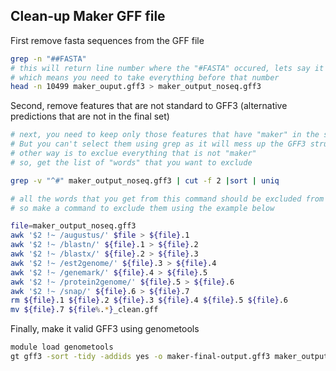## Clean-up Maker GFF file

First remove fasta sequences from the GFF file
```bash
grep -n "##FASTA"
# this will return line number where the "#FASTA" occured, lets say it was 10500th line
# which means you need to take everything before that number
head -n 10499 maker_ouput.gff3 > maker_output_noseq.gff3
```

Second, remove features that are not standard to GFF3 (alternative predictions that are not in the final set)
```bash
# next, you need to keep only those features that have "maker" in the second field.
# But you can't select them using grep as it will mess up the GFF3 structure
# other way is to exclue everything that is not "maker"
# so, get the list of "words" that you want to exclude

grep -v "^#" maker_output_noseq.gff3 | cut -f 2 |sort | uniq

# all the words that you get from this command should be excluded from your final output (entire line),
# so make a command to exclude them using the example below

file=maker_output_noseq.gff3
awk '$2 !~ /augustus/' $file > ${file}.1
awk '$2 !~ /blastn/' ${file}.1 > ${file}.2
awk '$2 !~ /blastx/' ${file}.2 > ${file}.3
awk '$2 !~ /est2genome/' ${file}.3 > ${file}.4
awk '$2 !~ /genemark/' ${file}.4 > ${file}.5
awk '$2 !~ /protein2genome/' ${file}.5 > ${file}.6
awk '$2 !~ /snap/' ${file}.6 > ${file}.7
rm ${file}.1 ${file}.2 ${file}.3 ${file}.4 ${file}.5 ${file}.6
mv ${file}.7 ${file%.*}_clean.gff
```

Finally, make it valid GFF3 using genometools

```bash
module load genometools
gt gff3 -sort -tidy -addids yes -o maker-final-output.gff3 maker_output_noseq_clean.gff3
```
